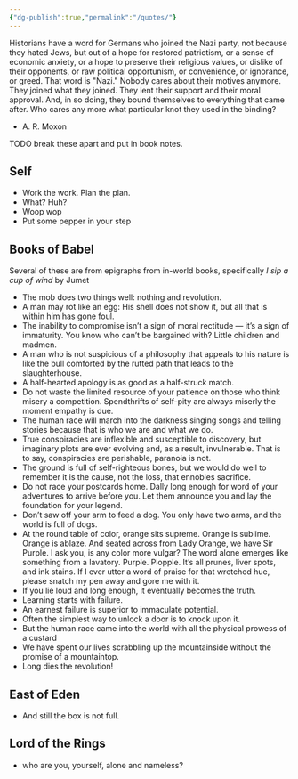 ```yaml
---
{"dg-publish":true,"permalink":"/quotes/"}
---
```



Historians have a word for Germans who joined the Nazi party, not because they hated Jews, but out of a hope for restored patriotism, or a sense of economic anxiety, or a hope to preserve their religious values, or dislike of their opponents, or raw political opportunism, or convenience, or ignorance, or greed. That word is "Nazi." Nobody cares about their motives anymore. They joined what they joined. They lent their support and their moral approval. And, in so doing, they bound themselves to everything that came after. Who cares any more what particular knot they used in the binding?

-   A. R. Moxon

TODO break these apart and put in book notes.

## Self

* Work the work. Plan the plan.
* What? Huh?
* Woop wop
* Put some pepper in your step

## Books of Babel

Several of these are from epigraphs from in-world books, specifically *I sip a cup of wind* by Jumet

* The mob does two things well: nothing and revolution.
* A man may rot like an egg: His shell does not show it, but all that is within him has gone foul.
* The inability to compromise isn’t a sign of moral rectitude — it’s a sign of immaturity. You know who can’t be bargained with? Little children and madmen.
* A man who is not suspicious of a philosophy that appeals to his nature is like the bull comforted by the rutted path that leads to the slaughterhouse.
* A half-hearted apology is as good as a half-struck match.
* Do not waste the limited resource of your patience on those who think misery a competition. Spendthrifts of self-pity are always miserly the moment empathy is due.
* The human race will march into the darkness singing songs and telling stories because that is who we are and what we do.
* True conspiracies are inflexible and susceptible to discovery, but imaginary plots are ever evolving and, as a result, invulnerable. That is to say, conspiracies are perishable, paranoia is not.
* The ground is full of self-righteous bones, but we would do well to remember it is the cause, not the loss, that ennobles sacrifice.
* Do not race your postcards home. Dally long enough for word of your adventures to arrive before you. Let them announce you and lay the foundation for your legend.
* Don’t saw off your arm to feed a dog. You only have two arms, and the world is full of dogs.
* At the round table of color, orange sits supreme. Orange is sublime. Orange is ablaze. And seated across from Lady Orange, we have Sir Purple. I ask you, is any color more vulgar? The word alone emerges like something from a lavatory. Purple. Plopple. It’s all prunes, liver spots, and ink stains. If I ever utter a word of praise for that wretched hue, please snatch my pen away and gore me with it.
* If you lie loud and long enough, it eventually becomes the truth.
* Learning starts with failure.
* An earnest failure is superior to immaculate potential.
* Often the simplest way to unlock a door is to knock upon it.
* But the human race came into the world with all the physical prowess of a custard
* We have spent our lives scrabbling up the mountainside without the promise of a mountaintop.
* Long dies the revolution!

## East of Eden

* And still the box is not full.

## Lord of the Rings

* who are you, yourself, alone and nameless?
